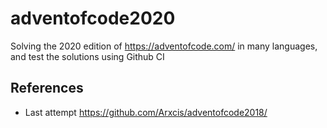 # adventofcode2020
Solving the 2020 edition of https://adventofcode.com/ in many languages, and test the solutions using Github CI

## References
- Last attempt https://github.com/Arxcis/adventofcode2018/
